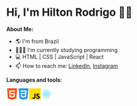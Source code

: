 # Hi, I'm Hilton Rodrigo 👋🏽

**About Me:**
- :earth_americas: I'm from Brazil
- 👨🏽‍💻 I'm currently studying programming
- 💻 HTML | CSS | JavaScript | React
- 📫 How to reach me: [LinkedIn](https://www.linkedin.com/in/hrodrigomota/), [Instagram](https://www.instagram.com/hrodrigomota)

**Languages and tools:**

<img align="left" height="30" src="https://github.com/hrodrigomota/hrodrigomota/blob/main/images/html-5.png">
<img align="left" height="30" src="https://github.com/hrodrigomota/hrodrigomota/blob/main/images/css-3.png">
<img align="left" height="30" src="https://github.com/hrodrigomota/hrodrigomota/blob/main/images/js.png">
<img height="30" src="https://github.com/hrodrigomota/hrodrigomota/blob/main/images/react.png">

<!--
**hrodrigomota/hrodrigomota** is a ✨ _special_ ✨ repository because its `README.md` (this file) appears on your GitHub profile.

Here are some ideas to get you started:

- 🔭 I’m currently working on ...
- 🌱 I’m currently learning ...
- 👯 I’m looking to collaborate on ...
- 🤔 I’m looking for help with ...
- 💬 Ask me about ...
- 📫 How to reach me: ...
- 😄 Pronouns: ...
- ⚡ Fun fact: ...
-->
